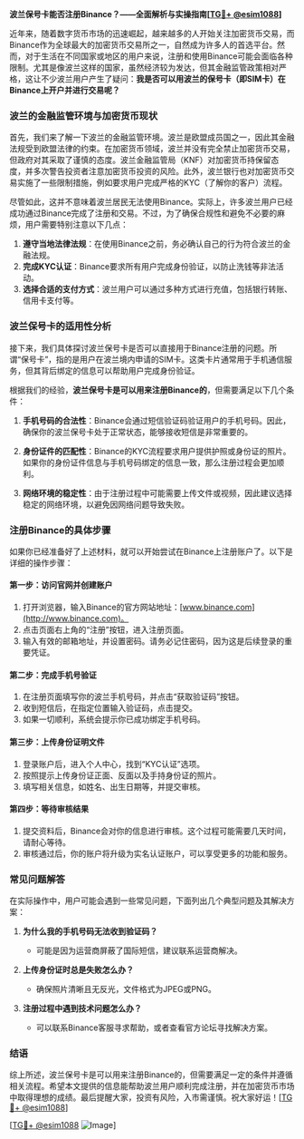 **波兰保号卡能否注册Binance？——全面解析与实操指南[[TG💪+ @esim1088](https://t.me/s/esim1088)]**

近年来，随着数字货币市场的迅速崛起，越来越多的人开始关注加密货币交易，而Binance作为全球最大的加密货币交易所之一，自然成为许多人的首选平台。然而，对于生活在不同国家或地区的用户来说，注册和使用Binance可能会面临各种限制。尤其是像波兰这样的国家，虽然经济较为发达，但其金融监管政策相对严格，这让不少波兰用户产生了疑问：**我是否可以用波兰的保号卡（即SIM卡）在Binance上开户并进行交易呢？**

### 波兰的金融监管环境与加密货币现状

首先，我们来了解一下波兰的金融监管环境。波兰是欧盟成员国之一，因此其金融法规受到欧盟法律的约束。在加密货币领域，波兰并没有完全禁止加密货币交易，但政府对其采取了谨慎的态度。波兰金融监管局（KNF）对加密货币持保留态度，并多次警告投资者注意加密货币投资的风险。此外，波兰银行也对加密货币交易实施了一些限制措施，例如要求用户完成严格的KYC（了解你的客户）流程。

尽管如此，这并不意味着波兰居民无法使用Binance。实际上，许多波兰用户已经成功通过Binance完成了注册和交易。不过，为了确保合规性和避免不必要的麻烦，用户需要特别注意以下几点：

1. **遵守当地法律法规**：在使用Binance之前，务必确认自己的行为符合波兰的金融法规。
2. **完成KYC认证**：Binance要求所有用户完成身份验证，以防止洗钱等非法活动。
3. **选择合适的支付方式**：波兰用户可以通过多种方式进行充值，包括银行转账、信用卡支付等。

### 波兰保号卡的适用性分析

接下来，我们具体探讨波兰保号卡是否可以直接用于Binance注册的问题。所谓“保号卡”，指的是用户在波兰境内申请的SIM卡。这类卡片通常用于手机通信服务，但其背后绑定的信息可以帮助用户完成身份验证。

根据我们的经验，**波兰保号卡是可以用来注册Binance的**，但需要满足以下几个条件：

1. **手机号码的合法性**：Binance会通过短信验证码验证用户的手机号码。因此，确保你的波兰保号卡处于正常状态，能够接收短信是非常重要的。
   
2. **身份证件的匹配性**：Binance的KYC流程要求用户提供护照或身份证的照片。如果你的身份证件信息与手机号码绑定的信息一致，那么注册过程会更加顺利。

3. **网络环境的稳定性**：由于注册过程中可能需要上传文件或视频，因此建议选择稳定的网络环境，以避免因网络问题导致失败。

### 注册Binance的具体步骤

如果你已经准备好了上述材料，就可以开始尝试在Binance上注册账户了。以下是详细的操作步骤：

#### 第一步：访问官网并创建账户

1. 打开浏览器，输入Binance的官方网站地址：[www.binance.com](http://www.binance.com)。
2. 点击页面右上角的“注册”按钮，进入注册页面。
3. 输入有效的邮箱地址，并设置密码。请务必记住密码，因为这是后续登录的重要凭证。

#### 第二步：完成手机号验证

1. 在注册页面填写你的波兰手机号码，并点击“获取验证码”按钮。
2. 收到短信后，在指定位置输入验证码，点击提交。
3. 如果一切顺利，系统会提示你已成功绑定手机号码。

#### 第三步：上传身份证明文件

1. 登录账户后，进入个人中心，找到“KYC认证”选项。
2. 按照提示上传身份证正面、反面以及手持身份证的照片。
3. 填写相关信息，如姓名、出生日期等，并提交审核。

#### 第四步：等待审核结果

1. 提交资料后，Binance会对你的信息进行审核。这个过程可能需要几天时间，请耐心等待。
2. 审核通过后，你的账户将升级为实名认证账户，可以享受更多的功能和服务。

### 常见问题解答

在实际操作中，用户可能会遇到一些常见问题，下面列出几个典型问题及其解决方案：

1. **为什么我的手机号码无法收到验证码？**
   - 可能是因为运营商屏蔽了国际短信，建议联系运营商解决。
   
2. **上传身份证时总是失败怎么办？**
   - 确保照片清晰且无反光，文件格式为JPEG或PNG。

3. **注册过程中遇到技术问题怎么办？**
   - 可以联系Binance客服寻求帮助，或者查看官方论坛寻找解决方案。

### 结语

综上所述，波兰保号卡是可以用来注册Binance的，但需要满足一定的条件并遵循相关流程。希望本文提供的信息能帮助波兰用户顺利完成注册，并在加密货币市场中取得理想的成绩。最后提醒大家，投资有风险，入市需谨慎。祝大家好运！[[TG💪+ @esim1088](https://t.me/s/esim1088)] 

[[TG💪+ @esim1088](https://t.me/s/esim1088) ![Image](https://i.postimg.cc/4NQfJmqS/Snipaste-2025-05-13-00-14-12.png)]